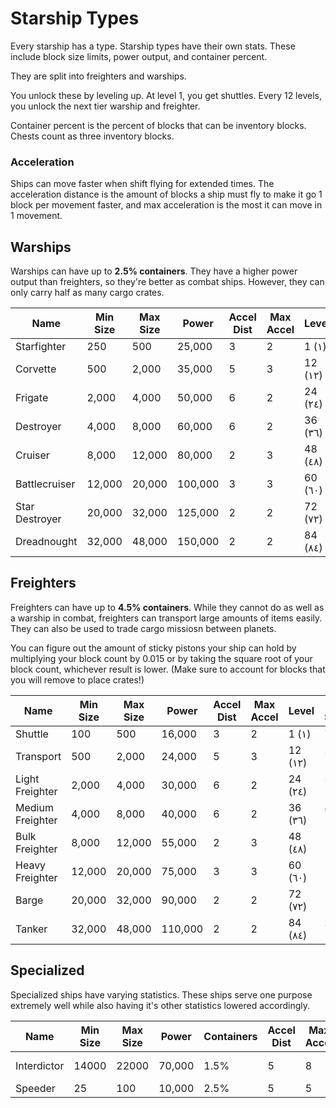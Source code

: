 # Starship Types
Every starship has a type.
Starship types have their own stats.
These include block size limits, power output, and container percent.

They are split into freighters and warships.

You unlock these by leveling up. At level 1, you get shuttles.
Every 12 levels, you unlock the next tier warship and freighter.

Container percent is the percent of blocks that can be inventory blocks.
Chests count as three inventory blocks.

### Acceleration
Ships can move faster when shift flying for extended times.
The acceleration distance is the amount of blocks a ship must fly
to make it go 1 block per movement faster, and max acceleration is
the most it can move in 1 movement.

## Warships
Warships can have up to **2.5% containers**.
They have a higher power output than freighters, so they're better as combat ships.
However, they can only carry half as many cargo crates.

| Name           | Min Size | Max Size | Power   | Accel Dist | Max Accel | Level   |
|----------------|----------|----------|---------|------------|-----------|---------|
| Starfighter    | 250      | 500      | 25,000  | 3          | 2         | 1 (١)   |
| Corvette       | 500      | 2,000    | 35,000  | 5          | 3         | 12 (١٢) |
| Frigate        | 2,000    | 4,000    | 50,000  | 6          | 2         | 24 (٢٤) |
| Destroyer      | 4,000    | 8,000    | 60,000  | 6          | 2         | 36 (٣٦) |
| Cruiser        | 8,000    | 12,000   | 80,000  | 2          | 3         | 48 (٤٨) |
| Battlecruiser  | 12,000   | 20,000   | 100,000 | 3          | 3         | 60 (٦٠) |
| Star Destroyer | 20,000   | 32,000   | 125,000 | 2          | 2         | 72 (٧٢) | 
| Dreadnought    | 32,000   | 48,000   | 150,000 | 2          | 2         | 84 (٨٤) |

## Freighters
Freighters can have up to **4.5% containers**.
While they cannot do as well as a warship in combat, freighters can transport large amounts of items easily.
They can also be used to trade cargo missiosn between planets. 

You can figure out the amount of sticky pistons your ship can hold by multiplying your block count by 0.015 or by taking the square root of your block count, whichever result is lower. (Make sure to account for blocks that you will remove to place crates!)

| Name             | Min Size | Max Size | Power   | Accel Dist | Max Accel | Level   | Max Stickies |
|------------------|----------|----------|---------|------------|-----------|---------|--------------|
| Shuttle          | 100      | 500      | 16,000  | 3          | 2         | 1 (١)   | 7            |
| Transport        | 500      | 2,000    | 24,000  | 5          | 3         | 12 (١٢) | 29 (+22)     |
| Light Freighter  | 2,000    | 4,000    | 30,000  | 6          | 2         | 24 (٢٤) | 59 (+30)     |
| Medium Freighter | 4,000    | 8,000    | 40,000  | 6          | 2         | 36 (٣٦) | 88 (+29)     |
| Bulk Freighter   | 8,000    | 12,000   | 55,000  | 2          | 3         | 48 (٤٨) | 109 (+21)    |
| Heavy Freighter  | 12,000   | 20,000   | 75,000  | 3          | 3         | 60 (٦٠) | 140 (+31)    |
| Barge            | 20,000   | 32,000   | 90,000  | 2          | 2         | 72 (٧٢) | 178 (+38)    |
| Tanker           | 32,000   | 48,000   | 110,000 | 2          | 2         | 84 (٨٤) | 218 (+40)    |

## Specialized

Specialized ships have varying statistics. These ships serve one purpose extremely well while also having it's other statistics lowered accordingly.

| Name        | Min Size | Max Size | Power   | Containers | Accel Dist | Max Accel | Level   | Specialization |
|-------------|----------|----------|---------|------------|------------|-----------|---------|----------------|
| Interdictor | 14000    | 22000    | 70,000  | 1.5%       | 5          | 8         | 50 (٥٠) | Mass Shadows   |
| Speeder     | 25       | 100      | 10,000  | 2.5%       | 5          | 5         | 1 (١)   | Speed          |
